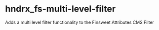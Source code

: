 # hndrx_fs-multi-level-filter
Adds a multi level filter functionality to the Finsweet Attributes CMS Filter
